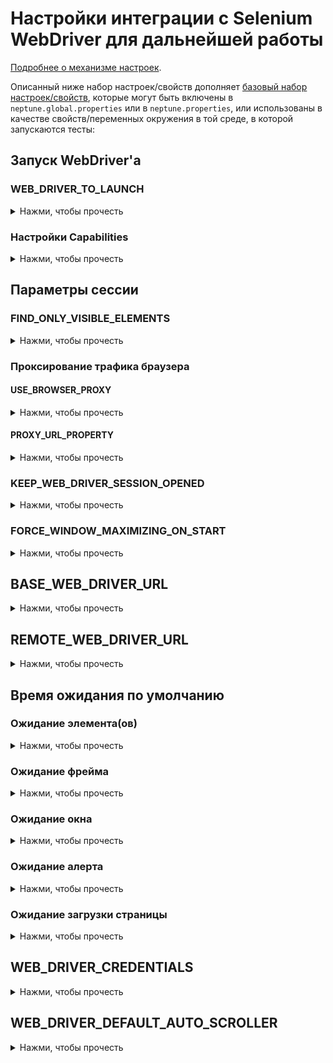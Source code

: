 # Настройки интеграции с Selenium WebDriver для дальнейшей работы

[Подробнее о механизме настроек](./../../../core.api/doc/rus/SETTINGS.MD).

Описанный ниже набор настроек/свойств дополняет [базовый набор настроек/свойств](./../../../core.api/doc/rus/SETTINGS.MD#Основной-набор-настроек/свойств), 
которые могут быть включены в `neptune.global.properties` или в `neptune.properties`, или использованы в качестве 
свойств/переменных окружения в той среде, в которой запускаются тесты:

## Запуск WebDriver'а

### WEB_DRIVER_TO_LAUNCH

<details>
  <summary>Нажми, чтобы прочесть</summary>

Настройка указывает класс того WebDriver'а, который должен быть использован в тестах.
Доступные значения (объекты перечисления `ru.tinkoff.qa.neptune.selenium.properties.SupportedWebDrivers`):

- `REMOTE_DRIVER` - запуск `org.openqa.selenium.remote.RemoteWebDriver`
- `CHROME_DRIVER` - запуск `org.openqa.selenium.chrome.ChromeDriver`
- `EDGE_DRIVER` - запуск `org.openqa.selenium.edge.EdgeDriver`
- `FIREFOX_DRIVER` - запуск `org.openqa.selenium.firefox.FirefoxDriver`
- `IE_DRIVER` - запуск `org.openqa.selenium.ie.InternetExplorerDriver`
- `OPERA_DRIVER` - запуск `org.openqa.selenium.opera.OperaDriver`
- `SAFARI_DRIVER` - запуск `org.openqa.selenium.safari.SafariDriver`


Пример настройки:

```properties
#Значение свойства указывается так
WEB_DRIVER_TO_LAUNCH=CHROME_DRIVER
```

```java
import ru.tinkoff.qa.neptune.selenium.properties.SupportedWebDrivers;

import static ru.tinkoff.qa.neptune.selenium.properties
        .SupportedWebDriverProperty.SUPPORTED_WEB_DRIVER_PROPERTY_PROPERTY;

public class SomeClass {
    
    public void someVoid() {
        //пример доступа до значения свойства
        SupportedWebDrivers supportedWebDriver = SUPPORTED_WEB_DRIVER_PROPERTY_PROPERTY.get();
    }
}
```
Значение по умолчанию `CHROME_DRIVER`.

[Подробнее о механизме работы подобных свойств](./../../../core.api/doc/rus/SETTINGS.MD#Свойства-для-возврата-объектов-перечислений)

</details>

### Настройки Capabilities

<details>
  <summary>Нажми, чтобы прочесть</summary>

[Важная информация](#web_driver_to_launch)

Для указания `Capabilities` используются следующие свойства/настройки:

- `REMOTE_CAPABILITY_SUPPLIERS` - используется если `WEB_DRIVER_TO_LAUNCH=REMOTE_DRIVER`
- `CHROME_CAPABILITY_SUPPLIERS` - используется если `WEB_DRIVER_TO_LAUNCH=CHROME_DRIVER`
- `EDGE_CAPABILITY_SUPPLIERS` - используется если `WEB_DRIVER_TO_LAUNCH=EDGE_DRIVER`
- `FIREFOX_CAPABILITY_SUPPLIERS` - используется если `WEB_DRIVER_TO_LAUNCH=FIREFOX_DRIVER`
- `IE_CAPABILITY_SUPPLIERS` - используется если `WEB_DRIVER_TO_LAUNCH=IE_DRIVER`
- `OPERA_CAPABILITY_SUPPLIERS` - используется если `WEB_DRIVER_TO_LAUNCH=OPERA_DRIVER`
- `SAFARI_CAPABILITY_SUPPLIERS` - используется если `WEB_DRIVER_TO_LAUNCH=SAFARI_DRIVER`

Все перечисленные настройки/свойства используют в качестве значений строки, состоящие из полных имен классов-имплементоров
`ru.tinkoff.qa.neptune.selenium.properties.CapabilitySettingSupplier`, разделенных запятыми. 

Пример:

Предположим, необходимо запускать `ChromeDriver`. Существует ограниченный набор настроек `Capabilities`, которые могут 
быть использованы как по отдельности, так и в комбинации друг с другом, в зависимости от окружения для проведения тестов
с использованием front-end'а, специфики самих тестов и целей прогонов тестов. Опишем каждый из вариантов настройки `Capabilities`.

```java
package org.my.pack;

import org.openqa.selenium.chrome.ChromeOptions;
import ru.tinkoff.qa.neptune.selenium.properties.CapabilitySettingSupplier;

import java.util.HashMap;
import java.util.function.Consumer;

public class ChromeSettingsSupplierHeadless implements CapabilitySettingSupplier<ChromeOptions> {
    
    @Override //Созданный объект ChromeOptions дополняется настройками
    public Consumer<ChromeOptions> get() {
        return chromeOptions -> chromeOptions.addArguments("--headless")
                .addArguments("--no-sandbox")
                .addArguments("--disable-dev-shm-usage");
    }
}
```

```java
package org.my.pack;

import com.browserup.bup.client.ClientUtil;
import org.openqa.selenium.Proxy;
import org.openqa.selenium.chrome.ChromeOptions;
import org.openqa.selenium.remote.CapabilityType;
import ru.tinkoff.qa.neptune.selenium.properties.CapabilitySettingSupplier;

import java.net.InetSocketAddress;
import java.util.function.Consumer;

public class ChromeSettingsSupplierWithDefinedProxy implements CapabilitySettingSupplier<ChromeOptions> {

    @Override
    public Consumer<ChromeOptions> get() {
        return chromeOptions -> {
            Proxy tempProxy = ClientUtil.createSeleniumProxy(new InetSocketAddress("127.0.0.1", 8089));

            //Созданный объект ChromeOptions дополняется настройками
            chromeOptions.setCapability(CapabilityType.PROXY, tempProxy);
            chromeOptions.addArguments("--disable-extensions")
                    .addArguments("--accept-insecure-localhost")
                    .addArguments("--ignore-certificate-errors");
        };
    }
}
```

Предположим, по умолчанию (для локальной отладки тестов, на дефолтном окружении) используются оба описанных варианта. Тогда

```properties
#Значение свойства указывается так
CHROME_CAPABILITY_SUPPLIERS=org.my.pack.ChromeSettingsSupplierHeadless,org.my.pack.ChromeSettingsSupplierWithDefinedProxy
```

Если какой-то из пайплайнов требует запуск тестов, использующих один из вариантов `Capabilities`, тогда в переменных окружения
сборки можно указать 

```properties
#Headless Chrome, без прокси-сервера
CHROME_CAPABILITY_SUPPLIERS=org.my.pack.ChromeSettingsSupplierHeadless
```

```java
import org.openqa.selenium.MutableCapabilities;

import static ru.tinkoff.qa.neptune.selenium.properties.CapabilityTypes.CHROME;

public class SomeClass {
    
    public void someVoid() {
        //пример доступа до значения свойства
        MutableCapabilities capabilities = CHROME.get();
    }
}
```

Если необходимо декомпозировать общий набор `Capabilities` как в примере выше, важно чтобы указанные параметры 
не противоречили друг другу.

Так же можно указать некоторые параметры `Capabilities`, не прибегая к описанному выше механизму. Данные параметры могут 
быть использованы независимо от используемого типа WebDriver'а. Список настроек ниже:

#### WEB_DRIVER_CAPABILITY_BROWSER_NAME

Указывает значение `browserName` для тех случаев, когда `WEB_DRIVER_TO_LAUNCH=REMOTE_DRIVER`. Во всех остальных случаях
настройка/свойство игнорируется.

```properties
#Значение свойства указывается так
WEB_DRIVER_TO_LAUNCH=REMOTE_DRIVER
WEB_DRIVER_CAPABILITY_BROWSER_NAME=chrome
```

```java
import static ru.tinkoff.qa.neptune.selenium.properties.CapabilityTypes
        .CommonCapabilityProperties.BROWSER_NAME;

public class SomeClass {
    
    public void someVoid() {
        //пример доступа до значения свойства
        String browserName = (String) BROWSER_NAME.get();
    }
}
```

#### WEB_DRIVER_CAPABILITY_PLATFORM_NAME

Указывает значение `platformName`. Значение должно соответствовать одному из элементов перечисления `org.openqa.selenium.Platform`, 
либо строковому представлению одного из элементов перечисления `org.openqa.selenium.Platform`.

```properties
#Значение свойства указывается так
WEB_DRIVER_CAPABILITY_PLATFORM_NAME=LINUX
```

```properties
#Значение свойства указывается так
WEB_DRIVER_CAPABILITY_PLATFORM_NAME=macOS 10.13
```

```java
import static ru.tinkoff.qa.neptune.selenium.properties.CapabilityTypes
        .CommonCapabilityProperties.PLATFORM_NAME;

public class SomeClass {
    
    public void someVoid() {
        //пример доступа до значения свойства
        String platformName = (String) PLATFORM_NAME.get();
    }
}
```

#### WEB_DRIVER_CAPABILITY_SUPPORTS_JAVASCRIPT

Указывает значение `javascriptEnabled`. Доступные значения - `true` или `false`.

```properties
#Значение свойства указывается так
WEB_DRIVER_CAPABILITY_SUPPORTS_JAVASCRIPT=false
```

```java
import static ru.tinkoff.qa.neptune.selenium.properties.CapabilityTypes
        .CommonCapabilityProperties.SUPPORTS_JAVASCRIPT;

public class SomeClass {
    
    public void someVoid() {
        //пример доступа до значения свойства
        Boolean enableJS = (Boolean) SUPPORTS_JAVASCRIPT.get();
    }
}
```

Значение по умолчанию - `true`

#### WEB_DRIVER_CAPABILITY_BROWSER_VERSION

Указывает значение `browserVersion`.

```properties
#Значение свойства указывается так
WEB_DRIVER_CAPABILITY_BROWSER_VERSION=88.1
```

```java
import static ru.tinkoff.qa.neptune.selenium.properties.CapabilityTypes
        .CommonCapabilityProperties.BROWSER_VERSION;

public class SomeClass {
    
    public void someVoid() {
        //пример доступа до значения свойства
        String version = (String) BROWSER_VERSION.get();
    }
}
```

</details>

## Параметры сессии

### FIND_ONLY_VISIBLE_ELEMENTS

<details>
  <summary>Нажми, чтобы прочесть</summary>

Настройка указывает на необходимость работать только с видимыми элементами страницы. Доступные значения - `true` (рекомендуемое 
для большинства случаев) или `false`. Если значение `true`, то работа будет выполняться только с видимыми на странице элементами,
`false` - со всеми. 

Пример настройки:

```properties
#Значение свойства указывается так
FIND_ONLY_VISIBLE_ELEMENTS=true
```

```java
import static ru.tinkoff.qa.neptune.selenium.properties
        .SessionFlagProperties.FIND_ONLY_VISIBLE_ELEMENTS;

public class SomeClass {
    
    public void someVoid() {
        //пример доступа до значения свойства
        boolean onlyVisible = FIND_ONLY_VISIBLE_ELEMENTS.get();
    }
}
```

Если свойство не заполнено, то значение по умолчанию `false`.

[Подробнее о механизме работы подобных свойств](./../../../core.api/doc/rus/SETTINGS.MD#Свойства-для-возврата-Boolean)

[О поиске элементов страницы](./ELEMENTS_SEARCHING.MD)

</details>

### Проксирование трафика браузера

#### USE_BROWSER_PROXY

<details>
  <summary>Нажми, чтобы прочесть</summary>

Настройка указывает на необходимость использовать локальный автоматически запущенный прокси-сервер для отслеживания 
трафика браузера. Доступные значения - `true` или `false`. Если значение `true`, то будет происходить запись трафика, 
`false` - запись трафика происходить не будет.

Пример настройки:

```properties
#Значение свойства указывается так
USE_BROWSER_PROXY=true
```

```java
import static ru.tinkoff.qa.neptune.selenium.properties.SessionFlagProperties.USE_BROWSER_PROXY;

public class SomeClass {
    
    public void someVoid() {
        //пример доступа до значения свойства
        boolean useProxy = USE_BROWSER_PROXY.get();
    }
}
```

Если свойство не заполнено, то значение по умолчанию `false`.

[Подробнее о механизме работы подобных свойств](./../../../core.api/doc/rus/SETTINGS.MD#Свойства-для-возврата-Boolean)

[О работе с записанным трафиком](./BROWSER_PROXY.MD)

</details>

#### PROXY_URL_PROPERTY

<details>
  <summary>Нажми, чтобы прочесть</summary>

Http-адрес удаленного прокси-сервера, через который должен идти трафик браузера. Данная настройка опциональна и имеет смысл, 
если [USE_BROWSER_PROXY](#use_browser_proxy)=`true` и через [настройки Capabilities](#Настройки-Capabilities) не передается
объект [org.openqa.selenium.Proxy](https://www.selenium.dev/documentation/en/webdriver/http_proxies/). При такой конфигурации
локальный прокси-сервер встает первым в очередь указанных прокси-серверов. 

Пример настройки:

```properties
#Значение свойства указывается так
PROXY_URL_PROPERTY=http://somehost:2222
```

```java
import static ru.tinkoff.qa.neptune.selenium.properties.URLProperties.PROXY_URL_PROPERTY;

public class SomeClass {
    
    public void someVoid() {
        //пример доступа до значения свойства
        URL externalProxyURL = PROXY_URL_PROPERTY.get();
    }
}
```

[Подробнее о механизме работы подобных свойств](./../../../core.api/doc/rus/SETTINGS.MD#Свойства-для-создания-и-возврата-объектов-URL)

[О работе с записанным трафиком](./BROWSER_PROXY.MD)

</details>

### KEEP_WEB_DRIVER_SESSION_OPENED

<details>
  <summary>Нажми, чтобы прочесть</summary>

Настройка указывает на необходимость сохранять открытой сессию WebDriver'а настолько долго, насколько это возможно. Доступные 
значения - `true` или `false`. Если значение `true`, то ранее созданная сессия WebDriver'а будет держаться открытой и 
завершится по следующим причинам: 
- завершение полного набора тестов
- открытый браузер простаивает и указаны настройки/свойства для [освобождение ресурсов](./../../../core.api/doc/rus/SETTINGS.MD#Освобождение-ресурсов). 
  
  Подробная статья описывающая [остановку/завершение контекста](./../../../core.api/doc/rus/REFRESHING_STOPPING.MD#Сброс/Остановка).
  
  Статья [про контексты](./../../../core.api/doc/rus/STEPS.MD#Контекст)
- по причинам, не зависящим от Neptune. Например, завершение/обрыв сессии на стороне Selenium Grid или Selenoid

Если значение `false`, то созданная сессия WebDriver'а будет завершаться каждый раз в момент [обновления контекста](./../../../core.api/doc/rus/REFRESHING_STOPPING.MD#Обновление).

В любом случае, если сессия ранее была завершена, и в данный момент нужен открытый браузер — будет открыта новая сессия. 

Пример настройки:

```properties
#Значение свойства указывается так
KEEP_WEB_DRIVER_SESSION_OPENED=true
```

```java
import static ru.tinkoff.qa.neptune.selenium.properties.SessionFlagProperties.KEEP_WEB_DRIVER_SESSION_OPENED;

public class SomeClass {
    
    public void someVoid() {
        //пример доступа до значения свойства
        boolean keepSession = KEEP_WEB_DRIVER_SESSION_OPENED.get();
    }
}
```

Если свойство не заполнено, то значение по умолчанию `false`.

[Подробнее о механизме работы подобных свойств](./../../../core.api/doc/rus/SETTINGS.MD#Свойства-для-возврата-Boolean)

</details>

### FORCE_WINDOW_MAXIMIZING_ON_START

<details>
  <summary>Нажми, чтобы прочесть</summary>

Настройка указывает на необходимость развората окна браузера на весь монитор при старте новой сессии WebDriver'а. Доступные 
значения - `true` или `false`. Если значение `true`, то при старте новой сессии WebDriver'а окно браузера будет развернуто 
на весь монитор.

Пример настройки:

```properties
#Значение свойства указывается так
FORCE_WINDOW_MAXIMIZING_ON_START=true
```

```java
import static ru.tinkoff.qa.neptune.selenium.properties.SessionFlagProperties.FORCE_WINDOW_MAXIMIZING_ON_START;

public class SomeClass {
    
    public void someVoid() {
        //пример доступа до значения свойства
        boolean maximize = FORCE_WINDOW_MAXIMIZING_ON_START.get();
    }
}
```

Если свойство не заполнено, то значение по умолчанию `false`.

[Подробнее о механизме работы подобных свойств](./../../../core.api/doc/rus/SETTINGS.MD#Свойства-для-возврата-Boolean)
</details>

## BASE_WEB_DRIVER_URL

<details>
  <summary>Нажми, чтобы прочесть</summary>

Настройка указывает URL стартовой страницы приложения/корневой URL, по которому приложение доступно для открытия в браузере, 
обычно в формате `схема или протокол`://`хост:порт если есть/фрагмент/пути/если/надо`.

Пример настройки:

```properties
#Значение свойства указывается так
BASE_WEB_DRIVER_URL=http://google.com
```

```java
import java.net.URL;

import static ru.tinkoff.qa.neptune.selenium.properties.URLProperties.BASE_WEB_DRIVER_URL_PROPERTY;

public class SomeClass {
    
    public void someVoid() {
        //пример доступа до значения свойства
        URL baseUrl = BASE_WEB_DRIVER_URL_PROPERTY.get();
    }
}
```

[Подробнее о механизме работы подобных свойств](./../../../core.api/doc/rus/SETTINGS.MD#Свойства-для-создания-и-возврата-объектов-URL)

[О навигации](./NAVIGATION.MD)

[Об управлении контентом](./CONTENT_MANAGEMENT.MD)
</details>

## REMOTE_WEB_DRIVER_URL

<details>
  <summary>Нажми, чтобы прочесть</summary>

[Важная информация](#web_driver_to_launch)

Настройка указывает URL хаба `Selenium Grid` или `Selenoid`, который используется для открытия браузера на удаленном окружении.
Данное свойство/настройка используется тогда, когда `WEB_DRIVER_TO_LAUNCH=REMOTE_DRIVER`, в остальных случаях игнорируется.

Пример настройки:

```properties
#Значение свойства указывается так
REMOTE_WEB_DRIVER_URL=http://host:5555/wd/hub
```

```java
import java.net.URL;

import static ru.tinkoff.qa.neptune.selenium.properties.URLProperties.REMOTE_WEB_DRIVER_URL_PROPERTY;

public class SomeClass {
    
    public void someVoid() {
        //пример доступа до значения свойства
        URL remoteUrl = REMOTE_WEB_DRIVER_URL_PROPERTY.get();
    }
}
```

Если свойство не указано, и `WEB_DRIVER_TO_LAUNCH=REMOTE_DRIVER`, тогда происходит локальный старт Selenium-сервера (`org.openqa.selenium.remote.server.SeleniumServer`), 
и неявно используются адрес, по которому доступен локальный хаб.

[Подробнее о механизме работы подобных свойств](./../../../core.api/doc/rus/SETTINGS.MD#Свойства-для-создания-и-возврата-объектов-URL)

[Selenium Grid](https://www.selenium.dev/documentation/en/grid/)

[Selenoid](https://aerokube.com/selenoid/)
</details>

## Время ожидания по умолчанию

### Ожидание элемента(ов)

<details>
  <summary>Нажми, чтобы прочесть</summary>

Свойства `WAITING_FOR_ELEMENTS_TIME_UNIT` и `WAITING_FOR_ELEMENTS_TIME` определяют время ожидания появления элементов страницы 
по умолчанию. Для свойства `WAITING_FOR_ELEMENTS_TIME_UNIT` следует указать значение, соответствующее одному из элементов 
перечисления `java.time.temporal.ChronoUnit`, для свойства `WAITING_FOR_ELEMENTS_TIME` следует указать значение, которое 
может быть прочитано как положительное число типа `java.lang.Long`.

```properties
#Укажем тайм аут ожидания появления элементов на странице
#5 секунд
WAITING_FOR_ELEMENTS_TIME_UNIT=SECONDS
WAITING_FOR_ELEMENTS_TIME=5
```

```java
import java.time.Duration;

import static ru.tinkoff.qa.neptune.selenium.properties.WaitingProperties.ELEMENT_WAITING_DURATION;

public class SomeClass {

    public void someVoid() {
        //пример доступа до величины тайм аута ожидания появления элементов на странице
        Duration timeOut = ELEMENT_WAITING_DURATION.get();
    }
}
```

Время ожидания появления элементов страницы по умолчанию = 1 минуте.

[Подробнее о механизме работы подобных свойств](./../../../core.api/doc/rus/SETTINGS.MD#Свойства-для-возврата-величины-продолжительности)

[Поиск элементов страницы](./ELEMENTS_SEARCHING.MD)
</details>

### Ожидание фрейма

<details>
  <summary>Нажми, чтобы прочесть</summary>

Свойства `WAITING_FOR_FRAME_SWITCHING_TIME_UNIT` и `WAITING_FOR_FRAME_SWITCHING_TIME` определяют время ожидания появления 
фрейма/возможности переключиться во фрейм. Для свойства `WAITING_FOR_FRAME_SWITCHING_TIME_UNIT` следует указать значение, 
соответствующее одному из элементов перечисления `java.time.temporal.ChronoUnit`, для свойства `WAITING_FOR_FRAME_SWITCHING_TIME` 
следует указать значение, которое может быть прочитано как положительное число типа `java.lang.Long`.

```properties
#Укажем тайм аут ожидания появления фрейма/возможности переключиться во фрейм
#5 секунд
WAITING_FOR_FRAME_SWITCHING_TIME_UNIT=SECONDS
WAITING_FOR_FRAME_SWITCHING_TIME=5
```

```java
import java.time.Duration;

import static ru.tinkoff.qa.neptune.selenium.properties
        .WaitingProperties.WAITING_FRAME_SWITCHING_DURATION;

public class SomeClass {

    public void someVoid() {
        //пример доступа до величины тайм аута ожидания 
        //появления фрейма/возможности переключиться во фрейм
        Duration timeOut = WAITING_FRAME_SWITCHING_DURATION.get();
    }
}
```

Время ожидания появления фрейма/возможности переключиться 
во фрейм по умолчанию = 1 минуте.

[Подробнее о механизме работы подобных свойств](./../../../core.api/doc/rus/SETTINGS.MD#Свойства-для-возврата-величины-продолжительности)

[Фреймы](./FRAMES.MD)
</details>

### Ожидание окна

<details>
  <summary>Нажми, чтобы прочесть</summary>

Свойства `WAITING_FOR_WINDOWS_TIME_UNIT` и `WAITING_FOR_WINDOWS_TIME` определяют время ожидания появления окна/вкладки браузера. 
Для свойства `WAITING_FOR_WINDOWS_TIME_UNIT` следует указать значение, соответствующее одному из элементов перечисления 
`java.time.temporal.ChronoUnit`, для свойства `WAITING_FOR_WINDOWS_TIME` следует указать значение, которое может быть 
прочитано как положительное число типа `java.lang.Long`.

```properties
#Укажем тайм аут ожидания появления окна/вкладки браузера
#5 секунд
WAITING_FOR_WINDOWS_TIME_UNIT=SECONDS
WAITING_FOR_WINDOWS_TIME=5
```

```java
import java.time.Duration;

import static ru.tinkoff.qa.neptune.selenium.properties
        .WaitingProperties.WAITING_WINDOW_TIME_DURATION;

public class SomeClass {

    public void someVoid() {
        //пример доступа до величины тайм аута ожидания 
        //появления окна/вкладки браузера
        Duration timeOut = WAITING_WINDOW_TIME_DURATION.get();
    }
}
```

Время ожидания появления окна/вкладки браузера по умолчанию = 1 минуте.

[Подробнее о механизме работы подобных свойств](./../../../core.api/doc/rus/SETTINGS.MD#Свойства-для-возврата-величины-продолжительности)

[Окна/Вкладки](./WINDOWS.MD)
</details>

### Ожидание алерта

<details>
  <summary>Нажми, чтобы прочесть</summary>

Свойства `WAITING_FOR_ALERTS_TIME_UNIT` и `WAITING_FOR_ALERTS_TIME` определяют время ожидания появления алерта.
Для свойства `WAITING_FOR_ALERTS_TIME_UNIT` следует указать значение, соответствующее одному из элементов перечисления
`java.time.temporal.ChronoUnit`, для свойства `WAITING_FOR_ALERTS_TIME` следует указать значение, которое может быть
прочитано как положительное число типа `java.lang.Long`.

```properties
#Укажем тайм аут ожидания появления алерта
#5 секунд
WAITING_FOR_ALERTS_TIME_UNIT=SECONDS
WAITING_FOR_ALERTS_TIME=5
```

```java
import java.time.Duration;

import static ru.tinkoff.qa.neptune.selenium.properties
        .WaitingProperties.WAITING_ALERT_TIME_DURATION;

public class SomeClass {

    public void someVoid() {
        //пример доступа до величины тайм аута ожидания появления алерта
        Duration timeOut = WAITING_ALERT_TIME_DURATION.get();
    }
}
```

Время ожидания появления алерта по умолчанию = 1 минуте.

[Подробнее о механизме работы подобных свойств](./../../../core.api/doc/rus/SETTINGS.MD#Свойства-для-возврата-величины-продолжительности)

[Алерты](./ALERTS.MD)
</details>

### Ожидание загрузки страницы

<details>
  <summary>Нажми, чтобы прочесть</summary>

Свойства `WAITING_FOR_PAGE_LOADED_TIME_UNIT` и `WAITING_FOR_PAGE_LOADED_TIME` определяют время ожидания полной загрузки 
страницы. Для свойства `WAITING_FOR_PAGE_LOADED_TIME_UNIT` следует указать значение, соответствующее одному из элементов 
перечисления `java.time.temporal.ChronoUnit`, для свойства `WAITING_FOR_PAGE_LOADED_TIME` следует указать значение, 
которое может быть прочитано как положительное число типа `java.lang.Long`.

```properties
#Укажем тайм аут ожидания полной загрузки страницы
#5 секунд
WAITING_FOR_PAGE_LOADED_TIME_UNIT=SECONDS
WAITING_FOR_PAGE_LOADED_TIME=5
```

```java
import java.time.Duration;

import static ru.tinkoff.qa.neptune.selenium.properties
        .WaitingProperties.WAITING_FOR_PAGE_LOADED_DURATION;

public class SomeClass {

    public void someVoid() {
        //пример доступа до величины тайм аута ожидания полной загрузки страницы
        Duration timeOut = WAITING_FOR_PAGE_LOADED_DURATION.get();
    }
}
```

Время ожидания полной загрузки страницы по умолчанию = 1 минуте.

[Подробнее о механизме работы подобных свойств](./../../../core.api/doc/rus/SETTINGS.MD#Свойства-для-возврата-величины-продолжительности)
</details>

## WEB_DRIVER_CREDENTIALS

<details>
  <summary>Нажми, чтобы прочесть</summary>

Настройка предоставляет объект `ru.tinkoff.qa.neptune.selenium.authentication.BrowserCredentials`, который выполняет логин/аутентификацию 
в приложении через браузер.

Пример настройки:

```java
package org.my.pack;

import org.openqa.selenium.WebDriver;
import ru.tinkoff.qa.neptune.selenium.authentication.BrowserCredentials;

//Класс, чьи объекты выполняют логин/аутентификацию в приложении через браузер. 
public class SomeBrowserCredentials extends BrowserCredentials<SomeCreds> {

  @Override
  protected boolean areCredentialsDifferent(SomeCreds credentials) {
    //проверка того, изменилась ли информация о пользователе или нет
  }

  @Override
  protected void authentication(WebDriver webDriver, boolean isNewSession) {
      //логика логина/аутентификацию
  }
}
```

```properties
#Значение свойства указывается так
WEB_DRIVER_CREDENTIALS=org.my.pack.SomeBrowserCredentials
```

```java
import org.my.pack.SomeBrowserCredentials;

import static ru.tinkoff.qa.neptune.selenium.properties
        .WebDriverCredentialsProperty.WEB_DRIVER_CREDENTIALS_PROPERTY;

public class SomeClass {
    
    public void someVoid() {
        //пример доступа до значения свойства
      SomeBrowserCredentials creds = (SomeBrowserCredentials) WEB_DRIVER_CREDENTIALS_PROPERTY.get();
    }
}
```

[Подробнее о механизме работы подобных свойств](./../../../core.api/doc/rus/SETTINGS.MD#Свойства-для-создания-и-возврата-объектов)

[Про логин/аутентификацию в браузере](./LOGIN_IN_BROWSER.MD)
</details>

## WEB_DRIVER_DEFAULT_AUTO_SCROLLER

<details>
  <summary>Нажми, чтобы прочесть</summary>

Настройка предоставляет объект `ru.tinkoff.qa.neptune.selenium.auto.scrolling.AutoScroller`, который выполняет автоскроллирование/
автоматический фокус на нужном элементе.

Пример настройки:

```java
package org.my.pack;

import org.openqa.selenium.WebDriver;
import org.openqa.selenium.WebElement;
import ru.tinkoff.qa.neptune.selenium.auto.scrolling.AutoScroller;

//Класс, чьи объекты выполняют выполняет автоскроллирование/
//автоматический фокус на нужном элементе по умолчанию. 
public class SomeScrollWebElementIntoView extends AutoScroller {

  public MockScrollWebElementIntoView(WebDriver driver) {
    super(driver);
  }

  @Override
  protected void scrollIntoView(WebElement e) {
      //логика автоскроллирования/фокуса
  }
}
```

```properties
#Значение свойства указывается так
WEB_DRIVER_DEFAULT_AUTO_SCROLLER=org.my.pack.SomeScrollWebElementIntoView
```

```java
import org.my.pack.SomeScrollWebElementIntoView;

import static ru.tinkoff.qa.neptune.selenium.properties
        .DefaultScrollerProperty.DEFAULT_SCROLLER_PROPERTY;

public class SomeClass {
    
    public void someVoid() {
        //пример доступа до значения свойства
      SomeScrollWebElementIntoView scroller = (SomeScrollWebElementIntoView) DEFAULT_SCROLLER_PROPERTY.get();
    }
}
```

[Про авто-скроллирование](./AUTO_SCROLLING.MD)

</details>